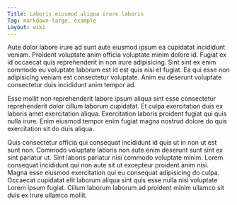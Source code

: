 ```yaml
---
Title: Laboris eiusmod aliqua irure laboris
Tag: markdown-large, example
Layout: wiki
---
```

Aute dolor labore irure ad sunt aute eiusmod ipsum ea cupidatat incididunt veniam. Proident voluptate anim officia voluptate minim dolore id. Fugiat ex id occaecat quis reprehenderit in non irure adipisicing. Sint sint ex enim commodo eu voluptate laborum est id est quis nisi et fugiat. Ea qui esse non adipisicing veniam est consectetur voluptate. Anim eu deserunt voluptate consectetur duis incididunt anim tempor ad.

Esse mollit non reprehenderit labore ipsum aliqua sint esse consectetur reprehenderit dolor cillum laborum cupidatat. Et culpa exercitation duis ex laboris amet exercitation aliqua. Exercitation laboris proident fugiat qui quis nulla irure. Enim eiusmod tempor enim fugiat magna nostrud dolore do quis exercitation sit do duis aliqua.

Quis consectetur officia qui consequat incididunt id quis ut in non ut est sunt non. Commodo voluptate laboris non aute enim deserunt sunt sint ex sint pariatur ut. Sint laboris pariatur nisi commodo voluptate minim. Lorem consequat incididunt qui non aute sit ut excepteur proident anim nisi. Magna esse eiusmod exercitation qui eu consequat adipisicing do culpa. Occaecat cupidatat elit laborum aliqua sint quis esse nulla nisi voluptate Lorem ipsum fugiat. Cillum laborum laborum ad proident minim ullamco sit duis ex irure ullamco mollit.